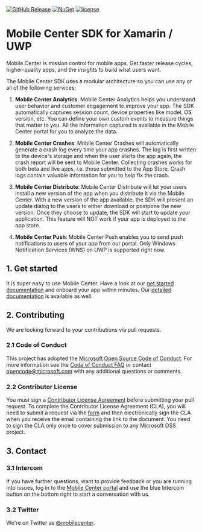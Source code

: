 [![GitHub Release](https://img.shields.io/github/release/Microsoft/mobile-center-sdk-xamarin.svg)](https://github.com/Microsoft/mobile-center-sdk-xamarin/releases/latest)
[![NuGet](https://img.shields.io/nuget/v/Microsoft.Azure.Mobile.svg)](https://www.nuget.org/packages/Microsoft.Azure.Mobile/)
[![license](https://img.shields.io/badge/license-MIT%20License-yellow.svg)](https://github.com/Microsoft/mobile-center-sdk-xamarin/blob/master/license.txt)

# Mobile Center SDK for Xamarin / UWP

Mobile Center is mission control for mobile apps.
Get faster release cycles, higher-quality apps, and the insights to build what users want.

The Mobile Center SDK uses a modular architecture so you can use any or all of the following services: 

1. **Mobile Center Analytics**: Mobile Center Analytics helps you understand user behavior and customer engagement to improve your app. The SDK automatically captures session count, device properties like model, OS version, etc. You can define your own custom events to measure things that matter to you. All the information captured is available in the Mobile Center portal for you to analyze the data.

2. **Mobile Center Crashes**: Mobile Center Crashes will automatically generate a crash log every time your app crashes. The log is first written to the device's storage and when the user starts the app again, the crash report will be sent to Mobile Center. Collecting crashes works for both beta and live apps, i.e. those submitted to the App Store. Crash logs contain valuable information for you to help fix the crash.

3. **Mobile Center Distribute**: Mobile Center Distribute will let your users install a new version of the app when you distribute it via the Mobile Center. With a new version of the app available, the SDK will present an update dialog to the users to either download or postpone the new version. Once they choose to update, the SDK will start to update your application. This feature will NOT work if your app is deployed to the app store.

4. **Mobile Center Push**: Mobile Center Push enables you to send push notifications to users of your app from our portal. Only Windows Notification Services (WNS) on UWP is supported right now.

## 1. Get started
It is super easy to use Mobile Center. Have a look at our [get started documentation](https://docs.microsoft.com/en-us/mobile-center/sdk/getting-started/xamarin) and onboard your app within minutes. Our [detailed documentation](https://docs.microsoft.com/en-us/mobile-center/sdk/) is available as well.

## 2. Contributing

We are looking forward to your contributions via pull requests.

### 2.1 Code of Conduct

This project has adopted the [Microsoft Open Source Code of Conduct](https://opensource.microsoft.com/codeofconduct/). For more information see the [Code of Conduct FAQ](https://opensource.microsoft.com/codeofconduct/faq/) or contact [opencode@microsoft.com](mailto:opencode@microsoft.com) with any additional questions or comments.

### 2.2 Contributor License

You must sign a [Contributor License Agreement](https://cla.microsoft.com/) before submitting your pull request. To complete the Contributor License Agreement (CLA), you will need to submit a request via the [form](https://cla.microsoft.com/) and then electronically sign the CLA when you receive the email containing the link to the document. You need to sign the CLA only once to cover submission to any Microsoft OSS project. 

## 3. Contact

### 3.1 Intercom

If you have further questions, want to provide feedback or you are running into issues, log in to the [Mobile Center portal](https://mobile.azure.com) and use the blue Intercom button on the bottom right to start a conversation with us.

### 3.2 Twitter
We're on Twitter as [@mobilecenter](https://www.twitter.com/mobilecenter).